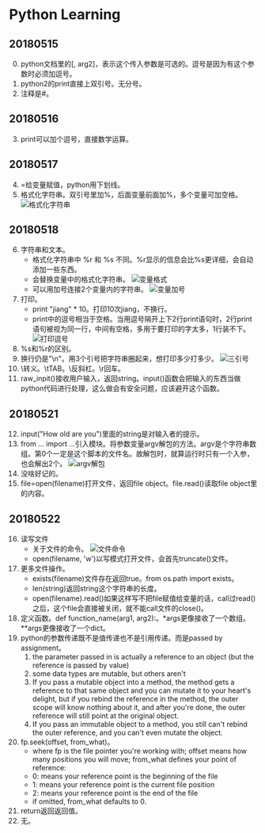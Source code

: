 # Python Learning

## 20180515
0. python文档里的[, arg2]，表示这个传入参数是可选的。逗号是因为有这个参数时必须加逗号。
1. python2的print直接上双引号。无分号。
2. 注释是#。

## 20180516
3. print可以加个逗号，直接数学运算。

## 20180517
4. =给变量赋值，python用下划线。
5. 格式化字符串。双引号里加%，后面变量前面加%，多个变量可加空格。
![格式化字符串](https://ws1.sinaimg.cn/large/e2989da6ly1fre3n9xu00j20g60163yd.jpg)

## 20180518
6. 字符串和文本。
    - 格式化字符串中 %r 和 %s 不同。%r显示的信息会比%s更详细，会自动添加一些东西。
    - 会替换变量中的格式化字符串。
    ![变量格式](https://ws1.sinaimg.cn/large/e2989da6ly1frfasvnd8sj20h1033mx3.jpg)
    - 可以用加号连接2个变量内的字符串。
    ![变量加号](https://ws1.sinaimg.cn/large/e2989da6ly1frfaugmzooj20bc02mq2s.jpg)
7. 打印。
    - print "jiang" * 10。打印10次jiang，不换行。
    - print中的逗号相当于空格。当用逗号隔开上下2行print语句时，2行print语句被视为同一行，中间有空格，多用于要打印的字太多，1行装不下。
    ![打印逗号](https://ws1.sinaimg.cn/large/e2989da6ly1frfhrlejm7j20mq029weh.jpg)
8. %s和%r的区别。
9. 换行仍是"\n"。用3个引号把字符串圈起来，想打印多少打多少。
![三引号](https://ws1.sinaimg.cn/large/e2989da6ly1frfi2t7f18j20e703saa2.jpg)
10. \转义。\tTAB。\\反斜杠。\r回车。
11. raw_inpit()接收用户输入，返回string。input()函数会把输入的东西当做python代码进行处理，这么做会有安全问题，应该避开这个函数。

## 20180521
12. input("How old are you")里面的string是对输入者的提示。
13. from ... import ...引入模块。将参数变量argv解包的方法。argv是个字符串数组。第0个一定是这个脚本的文件名。故解包时，就算运行时只有一个入参，也会解出2个。
![argv解包](https://ws1.sinaimg.cn/large/e2989da6ly1fritalyavcj20ek02et8k.jpg)
14. 没啥好记的。
15. file=open(filename)打开文件，返回file object。file.read()读取file object里的内容。

## 20180522
16. 读写文件
    - 关于文件的命令。
    ![文件命令](https://ws1.sinaimg.cn/large/e2989da6ly1frk5ede3yhj20hw04tdgp.jpg)
    - open(filename, 'w')以写模式打开文件，会首先truncate()文件。
17. 更多文件操作。
    - exists(filename)文件存在返回true。from os.path import exists。
    - len(string)返回string这个字符串的长度。
    - open(filename).read()如果这样写不把file赋值给变量的话，call过read()之后，这个file会直接被关闭，就不能call文件的close()。
18. 定义函数。def function_name(arg1, arg2):。*args更像接收了一个数组。**args更像接收了一个dict。
19. python的参数传递既不是值传递也不是引用传递。而是passed by assignment。
    1. the parameter passed in is actually a reference to an object (but the reference is passed by value)
    2. some data types are mutable, but others aren't
    3. If you pass a mutable object into a method, the method gets a reference to that same object and you can mutate it to your heart's delight, but if you rebind the reference in the method, the outer scope will know nothing about it, and after you're done, the outer reference will still point at the original object.
    4. If you pass an immutable object to a method, you still can't rebind the outer reference, and you can't even mutate the object.
20. fp.seek(offset, from_what)。
    - where fp is the file pointer you're working with; offset means how many positions you will move; from_what defines your point of reference:
    - 0: means your reference point is the beginning of the file
    - 1: means your reference point is the current file position
    - 2: means your reference point is the end of the file
    - if omitted, from_what defaults to 0.
21. return返回返回值。
22. 无。






